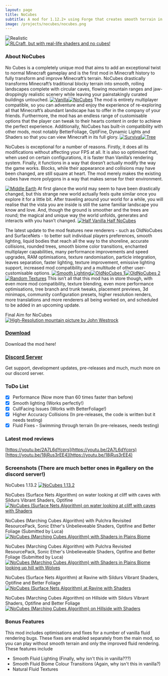 ```yaml
---
layout: page
title: NoCubes
subtitle: A mod for 1.12.2+ using Forge that creates smooth terrain in Minecraft
image: /projects/nocubes/nocubes.png
---
```

![Realistic](/projects/nocubes/sd-images/realistic.png "Realistic")  
[![RLCraft, but with real-life shaders and no cubes!](https://i.ytimg.com/vi/E0GFWcyqTX0/maxresdefault.jpg "RLCraft, but with real-life shaders and no cubes!")](https://www.youtube.com/watch?v=E0GFWcyqTX0)
### About NoCubes
No Cubes is a completely unique mod that aims to add an exceptional twist to normal Minecraft gameplay and is the first mod in Minecraft history to fully transform and improve Minecraft’s terrain. NoCubes drastically transforms Minecraft’s traditional blocky terrain into smooth, rolling landscapes complete with circular caves, flowing mountain ranges and jaw-droppingly realistic scenery while leaving your painstakingly curated buildings untouched.
[![Vanilla](https://github.com/Cadiboo/Cadiboo.github.io/blob/c140aaa4b2ef9bdab0fd9fa76843bc9f2622cead/projects/nocubes/sd-images/2019-03-11_20.21.14-min.png?raw=true "Vanilla")](https://github.com/Cadiboo/Cadiboo.github.io/blob/9253f656cf38212dae02ded4594944e88bc7b760/projects/nocubes/progress%20history/2019-03-11_20.21.14.png)[![NoCubes](https://github.com/Cadiboo/Cadiboo.github.io/blob/c140aaa4b2ef9bdab0fd9fa76843bc9f2622cead/projects/nocubes/sd-images/2019-03-11_20.17.52-min.png?raw=true "NoCubes")](https://github.com/Cadiboo/Cadiboo.github.io/blob/9253f656cf38212dae02ded4594944e88bc7b760/projects/nocubes/progress%20history/2019-03-11_20.17.52.png)
The mod is entirety multiplayer compatible, so you can adventure and enjoy the experience of re-exploring all that Minecraft’s abundant landscape has to offer in the company of your friends. Furthermore, the mod has an endless range of customisable options that the player can tweak to their hearts content in order to achieve the perfect experience. Additionally, NoCubes has built-in compatibility with other mods, most notably BetterFoliage, OptiFine, Dynamic Lights and Shaders so that you can view Minecraft in its full glory.
[![Survival](https://github.com/Cadiboo/Cadiboo.github.io/blob/c140aaa4b2ef9bdab0fd9fa76843bc9f2622cead/projects/nocubes/sd-images/2019-01-25_21.48.41-min.png?raw=true "Survival")](https://github.com/Cadiboo/Cadiboo.github.io/blob/9253f656cf38212dae02ded4594944e88bc7b760/projects/nocubes/progress%20history/2019-01-25_21.48.41.png)[![Tree](https://github.com/Cadiboo/Cadiboo.github.io/blob/c140aaa4b2ef9bdab0fd9fa76843bc9f2622cead/projects/nocubes/sd-images/2019-02-25_20.30.57-min.png?raw=true "Tree")](https://github.com/Cadiboo/Cadiboo.github.io/blob/9253f656cf38212dae02ded4594944e88bc7b760/projects/nocubes/progress%20history/2019-02-25_20.30.57.png)

NoCubes is exceptional for a number of reasons. Firstly, it does all its modifications without affecting your FPS at all. It is also so optimised that, when used on certain configurations, it is faster than Vanilla’s rendering system. Finally, it functions in a way that doesn’t actually modify the way the game works. Blocks, while their appearance and collisions may have been changed, are still square at heart. The mod merely makes the existing cubes have more polygons in a way that makes sense for their environment.

[![Middle Earth](https://github.com/Cadiboo/Cadiboo.github.io/blob/c140aaa4b2ef9bdab0fd9fa76843bc9f2622cead/projects/nocubes/sd-images/2019-01-28_22.11.27-min.png?raw=true "Middle Earth")](https://github.com/Cadiboo/Cadiboo.github.io/blob/9253f656cf38212dae02ded4594944e88bc7b760/projects/nocubes/progress%20history/2019-01-28_22.11.27.png)
At first glance the world may seem to have been drastically changed, but this strange new world actually feels quite similar once you explore it for a little bit. After traveling around your world for a while, you will realise that the vista you are inside is still the same familiar landscape you know and love. And, though the ground is smoother and the trees are round; the magical and unique way the world unfolds, generates and interacts with you hasn’t changed.
[![Half Vanilla Half NoCubes](https://github.com/Cadiboo/Cadiboo.github.io/blob/c140aaa4b2ef9bdab0fd9fa76843bc9f2622cead/projects/nocubes/sd-images/2019-03-05_01.54.13-min.png?raw=true "Half Vanilla Half NoCubes")](https://github.com/Cadiboo/Cadiboo.github.io/blob/9253f656cf38212dae02ded4594944e88bc7b760/projects/nocubes/progress%20history/2019-03-05_01.54.13.png)

The latest update to the mod features new renderers - such as OldNoCubes and SurfaceNets - to better suit individual players preferences, smooth lighting, liquid bodies that reach all the way to the shoreline, accurate collisions, rounded trees, smooth biome color transitions, enchanted multiplayer capabilities, many performance improvements and speed upgrades, RAM optimisations, texture randomisation, particle integration, leaves separation, faster lighting, texture improvement, emissive lighting support, increased mod compatibility and a multitude of other user-customisable options.
[![Smooth Lighting](https://github.com/Cadiboo/Cadiboo.github.io/blob/c140aaa4b2ef9bdab0fd9fa76843bc9f2622cead/projects/nocubes/sd-images/2019-03-05_19.20.44-min.png?raw=true "Smooth Lighting")](https://github.com/Cadiboo/Cadiboo.github.io/blob/9253f656cf38212dae02ded4594944e88bc7b760/projects/nocubes/progress%20history/2019-03-05_19.20.44.png)[![OldNoCubes 1](https://github.com/Cadiboo/Cadiboo.github.io/blob/c140aaa4b2ef9bdab0fd9fa76843bc9f2622cead/projects/nocubes/sd-images/2019-03-05_20.04.31-min.png?raw=true "OldNoCubes 1")](https://github.com/Cadiboo/Cadiboo.github.io/blob/9253f656cf38212dae02ded4594944e88bc7b760/projects/nocubes/progress%20history/2019-03-05_20.04.31.png)[![OldNoCubes 2](https://github.com/Cadiboo/Cadiboo.github.io/blob/c140aaa4b2ef9bdab0fd9fa76843bc9f2622cead/projects/nocubes/sd-images/2019-03-11_20.26.26-min.png?raw=true "OldNoCubes 2")](https://github.com/Cadiboo/Cadiboo.github.io/blob/9253f656cf38212dae02ded4594944e88bc7b760/projects/nocubes/progress%20history/2019-03-11_20.26.26.png)[![Random Textures](https://github.com/Cadiboo/Cadiboo.github.io/blob/c140aaa4b2ef9bdab0fd9fa76843bc9f2622cead/projects/nocubes/sd-images/2019-03-06_16.39.01-min.png?raw=true "Random Textures")](https://github.com/Cadiboo/Cadiboo.github.io/blob/9253f656cf38212dae02ded4594944e88bc7b760/projects/nocubes/progress%20history/2019-03-06_16.39.01.png)
This isn’t all that this mod has in store though, with even more mod compatibility, texture blending, even more performance optimisations, tree branch and trunk tweaks, placement previews, 3d minimaps, community configuration presets, higher resolution renders, more translations and more renderers all being worked on, and scheduled to be added in an upcoming update.

Final Aim for NoCubes
[![High-Resolution mountain picture by John Westrock](/projects/nocubes/john-westrock-1189512-unsplash.png "High-Resolution mountain picture by John Westrock")](https://unsplash.com/@johnwestrock?utm_medium=referral&utm_campaign=photographer-credit&utm_content=creditBadge)

### [Download](/projects/nocubes/download)
Download the mod here!

### [Discord Server](/projects/nocubes/discord)
Get support, development updates, pre-releases and much, much more on our discord server.

### ToDo List
- [x] Performance (Now more than 60 times faster than before)
- [x] Smooth lighting (Works perfectly!)
- [x] CullFacing Issues (Works with BetterFoliage!)
- [x] Higher Accuracy Collisions (In pre-releases, the code is written but it needs testing)
- [x] Fluid Fixes - Swimming through terrain (In pre-releases, needs testing)

### Latest mod reviews
[https://youtu.be/2A7L6dYcprs](https://youtu.be/2A7L6dYcprs)  
[https://youtu.be/18jRus3rEE4](https://youtu.be/18jRus3rEE4)

### Screenshots (There are much better ones in #gallery on the discord server!)
NoCubes 1.13.2
[![NoCubes 1.13.2](/projects/nocubes/screenshots/nocubes1.13.2.png "NoCubes 1.13.2")](/projects/nocubes/screenshots/nocubes1.13.2.png)

NoCubes (Surface Nets Algorithm) on water looking at cliff with caves with Sildurs Vibrant Shaders, Optifine
[![NoCubes (Surface Nets Algorithm) on water looking at cliff with caves with Shaders](/projects/nocubes/screenshots/surface_nets_water_cliff_cave_shaders.png "NoCubes (Surface Nets Algorithm) on water looking at cliff with caves with Shaders")](/projects/nocubes/screenshots/surface_nets_water_cliff_cave_shaders.png)

NoCubes (Marching Cubes Algorithm) with Pulchra Revisited ResourcePack, Sonic Ether's Unbelieveable Shaders, Optifine and Better Foliage (Submitted by Luca)
[![NoCubes (Marching Cubes Algorithm) with Shaders in Plains Biome](/projects/nocubes/screenshots/marching_cubes_plains.png "NoCubes (Marching Cubes Algorithm) with Shaders in Plains Biome")](/projects/nocubes/screenshots/marching_cubes_plains.png)

NoCubes (Marching Cubes Algorithm) with Pulchra Revisited ResourcePack, Sonic Ether's Unbelieveable Shaders, Optifine and Better Foliage (Submitted by Luca)
[![NoCubes (Marching Cubes Algorithm) with Shaders in Plains Biome looking up hill with Wolves](/projects/nocubes/screenshots/marching_cubes_plains_hill_wolf.png "NoCubes (Marching Cubes Algorithm) with Shaders in Plains Biome looking up hill with Wolves")](/projects/nocubes/screenshots/marching_cubes_plains_hill_wolf.png)

NoCubes (Surface Nets Algorithm) at Ravine with Sildurs Vibrant Shaders, Optifine and Better Foliage
[![NoCubes (Surface Nets Algorithm) at Ravine  with Shaders](/projects/nocubes/screenshots/surface_nets_ravine_day.png "NoCubes (Surface Nets Algorithm) at Ravine with Shaders")](/projects/nocubes/screenshots/surface_nets_ravine_day.png)

NoCubes (Marching Cubes Algorithm) on Hillside with Sildurs Vibrant Shaders, Optifine and Better Foliage
[![NoCubes (Marching Cubes Algorithm) on Hillside with Shaders](/projects/nocubes/screenshots/marching_cubes_hillside_shaders.png "NoCubes (Marching Cubes Algorithm) on Hillside with Shaders")](/projects/nocubes/screenshots/marching_cubes_hillside_shaders.png)

### Bonus Features
This mod includes optimisations and fixes for a number of vanilla fluid rendering bugs. These fixes are enabled separately from the main mod, so you can play without smooth terrain and only the improved fluid rendering. These features include
- Smooth Fluid Lighting (Finally, why isn't this in vanilla???)
- Smooth Fluid Biome Colour Transitions (Again, why isn't this in vanilla?)
- Natural Fluid Textures
